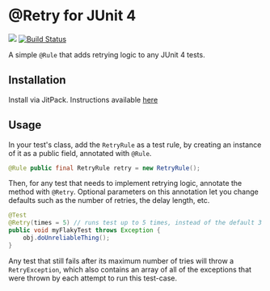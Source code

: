 @Retry for JUnit 4
==================
[![](https://jitpack.io/v/kevinmost/junit-retry-rule.svg)](https://jitpack.io/#kevinmost/junit-retry-rule)
[![Build Status](https://travis-ci.org/kevinmost/junit-retry-rule.svg?branch=master)](https://travis-ci.org/kevinmost/junit-retry-rule)

A simple `@Rule` that adds retrying logic to any JUnit 4 tests.


Installation
------------

Install via JitPack. Instructions available [here](https://jitpack.io/#kevinmost/junit-retry-rule/)

Usage
-----

In your test's class, add the `RetryRule` as a test rule, by creating
an instance of it as a public field, annotated with `@Rule`.

```java
@Rule public final RetryRule retry = new RetryRule();
```

Then, for any test that needs to implement retrying logic, annotate
the method with `@Retry`. Optional parameters on this annotation let
you change defaults such as the number of retries, the delay length,
etc.

```java
@Test
@Retry(times = 5) // runs test up to 5 times, instead of the default 3 times
public void myFlakyTest throws Exception {
    obj.doUnreliableThing();
}
```

Any test that still fails after its maximum number of tries will throw
a `RetryException`, which also contains an array of all of the exceptions
that were thrown by each attempt to run this test-case.
